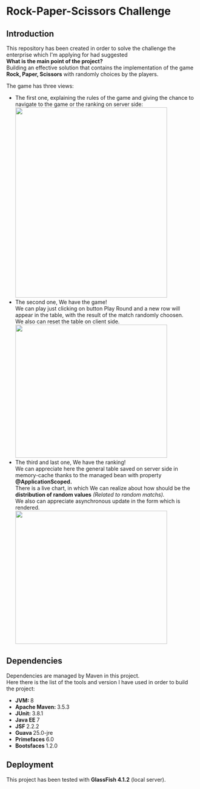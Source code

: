 <h1>Rock-Paper-Scissors Challenge</h1>
<h2>Introduction</h2>
<p>This repository has been created in order to solve the challenge the enterprise which I'm applying for had suggested<br/>
<b> What is the main point of the project? </b> <br/>
Building an effective solution that contains the implementation of the game <b>Rock, Paper, Scissors</b> with randomly choices by the players.
</p>
<p>
  The game has three views:
</p>
<ul>
  <li>
    The first one, explaining the rules of the game and giving the chance to navigate to the game or the ranking on server side: <br/>
    <img src="https://i.imgur.com/uYirZwO.png" height="500" width="400"/>
  </li>
  <li>
    The second one, We have the game! <br/>
    We can play just clicking on button Play Round and a new row will appear in the table, with the result of the match     randomly choosen. <br>
    We also can reset the table on client side. <br/>
    <img src="https://i.imgur.com/W5dm7qd.png" height="350" width="400"/>
  </li>
  <li>
    The third and last one, We have the ranking! <br/>
    We can appreciate here the general table saved on server side in memory-cache thanks to the managed bean with property <b>@ApplicationScoped.</b> <br/>
    There is a live chart, in which We can realize about how should be the <b>distribution of random values</b> <em>(Related to random matchs).</em> <br/>
    We also can appreciate asynchronous update in the form which is rendered.<br/>
    <img src="https://i.imgur.com/UUUpp4x.png" height="350" width="400"/>
  </li>
</ul>
<h2>Dependencies</h2>
<p> Dependencies are managed by Maven in this project. <br/>
    Here there is the list of the tools and version I have used in order to build the project: </p>
<ul>
  <li>
    <b> JVM: </b> 8
  </li>
  <li>
    <b> Apache Maven: </b> 3.5.3
  </li>
  <li>
    <b> JUnit: </b> 3.8.1
  </li>
  <li>
    <b> Java EE </b> 7
  </li>
  <li>
    <b> JSF </b> 2.2.2
  </li>
  <li>
    <b> Guava </b> 25.0-jre
  </li>
  <li>
    <b> Primefaces </b> 6.0
  </li>
  <li>
    <b> Bootsfaces </b> 1.2.0
  </li>
</ul>
<h2>Deployment</h2>
<p> This project has been tested with <b>GlassFish 4.1.2</b> (local server).</p>


